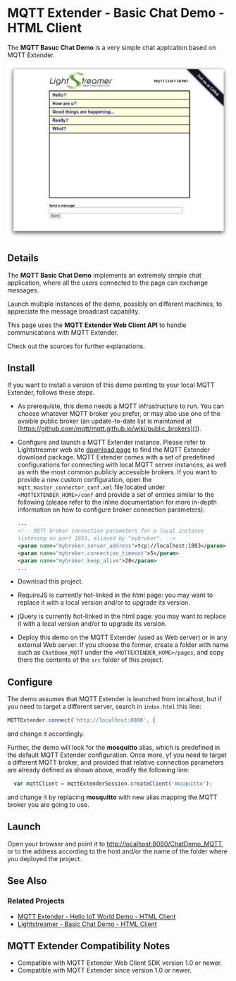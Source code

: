 # MQTT Extender - Basic Chat Demo - HTML Client

<!-- START DESCRIPTION mqttextender-example-chat-client-javascript -->

The **MQTT Basuc Chat Demo** is a very simple chat applcation based on MQTT
Extender.

![screenshot](screen-large.png)

## Details

The **MQTT Basic Chat Demo** implements an extremely simple chat application,
where all the users connected to the page can exchange messages.

Launch multiple instances of the demo, possibly on different machines, to
appreciate the message broadcast capability.

This page uses the **MQTT Extender Web Client API** to handle communications
with MQTT Extender.

Check out the sources for further explanations.

<!-- END DESCRIPTION mqttextender-example-chat-client-javascript -->

## Install

If you want to install a version of this demo pointing to your local MQTT
Extender, follows these steps.

* As prerequiste, this demo needs a MQTT infrastructure to run. You can choose 
whatever MQTT broker you prefer, or may also use one of the avaible public 
broker (an update-to-date list is maintaned at 
[https://github.com/mqtt/mqtt.github.io/wiki/public_brokers]()).
* Configure and launch a MQTT Extender instance. Please refer to Lightstreamer
web site [download page](http://download.lightstreamer.com/) to find the MQTT
Extender download package. MQTT Extender comes with a set of predefined 
configurations for connecting with local MQTT server instances, as well as with
the most common publicly accessible brokers. If you want to provide a new custom
configuration, open the `mqtt_master_connector_conf.xml` file located under
`<MQTTEXTENDER_HOME>/conf` and provide a set of entries similar to the following
(please refer to the inline documentation for more in-depth information on how
to configure broker connection parameters):
  ```xml
  ...
  <!-- MQTT broker connection parameters for a local instance 
  listening on port 1883, aliased by "mybroker". -->
  <param name="mybroker.server_address">tcp://localhost:1883</param>
  <param name="mybroker.connection_timeout">5</param>
  <param name="mybroker.keep_alive">20</param>
  ...
  ```  

* Download this project.
* RequireJS is currently hot-linked in the html page: you may want to replace it
with a local version and/or to upgrade its version.
* jQuery is currently hot-linked in the html page: you may want to replace it
with a local version and/or to upgrade its version.
* Deploy this demo on the MQTT Extender (used as Web server) or in any external
Web server. If you choose the former, create a folder with name such as
`ChatDemo_MQTT` under the `<MQTTEXTENDER_HOME>/pages`, and copy there the
contents of the `src` folder of this project.

## Configure
The demo assumes that MQTT Extender is launched from localhost, but if you need
to target a different server, search in `index.html` this line:
```js
MQTTExtender.connect('http://localhost:8080', {
``` 
and change it accordingly.

Further, the demo will look for the **mosquitto** alias, which is predefined in
the default MQTT Extender configuration. Once more, yf you need to target a
different MQTT broker, and provided that relative connection parameters are
already defined as shown above, modify the following line:

```js
  var mqttClient = mqttExtenderSession.createClient('mosquitto');
```
and change it by replacing **mosquitto** with new alias mapping the MQTT broker
you are going to use.

## Launch
Open your browser and point it to [http://localhost:8080/ChatDemo_MQTT](), or to
the address according to the host and/or the name of the folder where you
deployed the project.

## See Also

### Related Projects

* [MQTT Extender - Hello IoT World Demo - HTML Client](https://github.com/Lightstreamer/Lightstreamer-MQTT-example-HelloIoTWorld-client-javascript)
* [Lightstreamer - Basic Chat Demo - HTML Client](https://github.com/Lightstreamer/Lightstreamer-example-chat-client-javascript)

## MQTT Extender Compatibility Notes

* Compatible with MQTT Extender Web Client SDK version 1.0 or
newer.
* Compatible with MQTT Extender since version 1.0 or newer.
